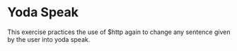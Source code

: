 Yoda Speak
====================

This exercise practices the use of $http again to change any sentence given by the user into yoda speak.